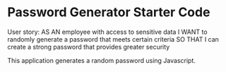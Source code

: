 # Password Generator Starter Code
User story: AS AN employee with access to sensitive data
I WANT to randomly generate a password that meets certain criteria
SO THAT I can create a strong password that provides greater security

This application generates a random password using Javascript.